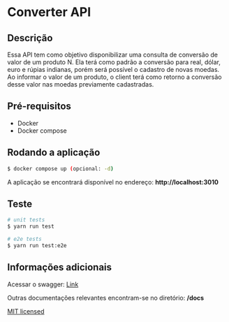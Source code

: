 # Converter API

## Descrição

Essa API tem como objetivo disponibilizar uma consulta de conversão de valor de um produto N. Ela terá como padrão a conversão para real, dólar, euro e rúpias indianas, porém será possível o cadastro de novas moedas. Ao informar o valor de um produto, o client terá como retorno a conversão desse valor nas moedas previamente cadastradas.

## Pré-requisitos
- Docker
- Docker compose

## Rodando a aplicação

```bash
$ docker compose up (opcional: -d)
```

A aplicação se encontrará disponível no endereço: **http://localhost:3010**

## Teste

```bash
# unit tests
$ yarn run test

# e2e tests
$ yarn run test:e2e
```

## Informações adicionais

Acessar o swagger: [Link](http://localhost:3010/docs)

Outras documentações relevantes encontram-se no diretório: **/docs**

[MIT licensed](LICENSE)
